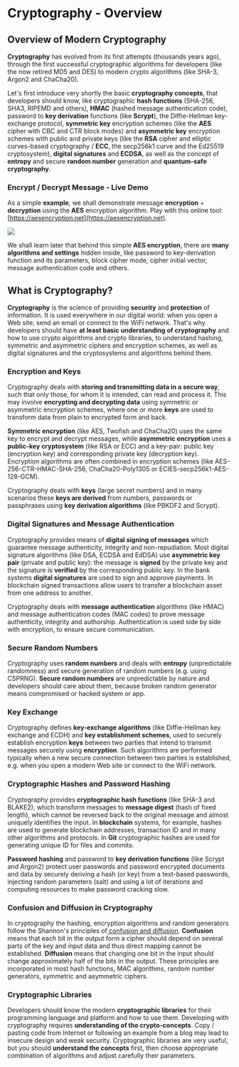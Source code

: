 # Cryptography - Overview

## Overview of Modern Cryptography

**Cryptography** has evolved from its first attempts (thousands years ago), through the first successful cryptographic algorithms for developers (like the now retired MD5 and DES) to modern crypto algorithms (like SHA-3, Argon2 and ChaCha20).

Let's first introduce very shortly the basic **cryptography concepts**, that developers should know, like cryptographic **hash functions** (SHA-256, SHA3, RIPEMD and others), **HMAC** (hashed message authentication code), password to **key derivation** functions (like **Scrypt**), the Diffie-Hellman key-exchange protocol, **symmetric key** encryption schemes (like the **AES** cipher with CBC and CTR block modes) and **asymmetric key** encryption schemes with public and private keys (like the **RSA** cipher and elliptic curves-based cryptography / **ECC**, the secp256k1 curve and the Ed25519 cryptosystem), **digital signatures** and **ECDSA**, as well as the concept of **entropy** and secure **random number** generation and **quantum-safe cryptography**.

### Encrypt / Decrypt Message - Live Demo

As a simple **example**, we shall demonstrate message **encryption** + **decryption** using the **AES** encryption algorithm. Play with this online tool: [https://aesencryption.net](https://aesencryption.net).

![](.gitbook/assets/encrypt-decrypt-live-demo.jpg)

We shall learn later that behind this simple **AES encryption**, there are **many algorithms and settings** hidden inside, like password to key-derivation function and its parameters, block cipher mode, cipher initial vector, message authentication code and others.

## What is Cryptography?

**Cryptography** is the science of providing **security** and **protection** of information. It is used everywhere in our digital world: when you open a Web site, send an email or connect to the WiFi network. That's why developers should have **at least basic understanding of cryptography** and how to use crypto algorithms and crypto libraries, to understand hashing, symmetric and asymmetric ciphers and encryption schemes, as well as digital signatures and the cryptosystems and algorithms behind them.

### Encryption and Keys

Cryptography deals with **storing and transmitting data in a secure way**, such that only those, for whom it is intended, can read and process it. This may involve **encrypting and decrypting data** using symmetric or asymmetric encryption schemes, where one or more **keys** are used to transform data from plain to encrypted form and back.

**Symmetric encryption** (like AES, Twofish and ChaCha20) uses the same key to encrypt and decrypt messages, while **asymmetric encryption** uses a **public-key cryptosystem** (like RSA or ECC) and a key-pair: public key (encryption key) and corresponding private key (decryption key). Encryption algorithms are often combined in encryption schemes (like AES-256-CTR-HMAC-SHA-256, ChaCha20-Poly1305 or ECIES-secp256k1-AES-128-GCM).

Cryptography deals with **keys** (large secret numbers) and in many scenarios these **keys are derived** from numbers, passwords or passphrases using **key derivation algorithms** (like PBKDF2 and Scrypt).

### Digital Signatures and Message Authentication

Cryptography provides means of **digital signing of messages** which guarantee message authenticity, integrity and non-repudiation. Most digital signature algorithms (like DSA, ECDSA and EdDSA) use **asymmetric key pair** (private and public key): the message is **signed** by the private key and the signature is **verified** by the corresponding public key. In the bank systems **digital signatures** are used to sign and approve payments. In blockchain signed transactions allow users to transfer a blockchain asset from one address to another.

Cryptography deals with **message authentication** algorithms (like HMAC) and message authentication codes (MAC codes) to prove message authenticity, integrity and authorship. Authentication is used side by side with encryption, to ensure secure communication.

### Secure Random Numbers

Cryptography uses **random numbers** and deals with **entropy** (unpredictable randomness) and secure generation of random numbers (e.g. using CSPRNG). **Secure random numbers** are unpredictable by nature and developers should care about them, because broken random generator means compromised or hacked system or app.

### Key Exchange

Cryptography defines **key-exchange algorithms** (like Diffie-Hellman key exchange and ECDH) and **key establishment schemes**, used to securely establish encryption **keys** between two parties that intend to transmit messages securely using **encryption**. Such algorithms are performed typically when a new secure connection between two parties is established, e.g. when you open a modern Web site or connect to the WiFi network.

### Cryptographic Hashes and Password Hashing

Cryptography provides **cryptographic hash functions** (like SHA-3 and BLAKE2), which transform messages to **message digest** (hash of fixed length), which cannot be reversed back to the original message and almost uniquely identifies the input. In **blockchain** systems, for example, hashes are used to generate blockchain addresses, transaction ID and in many other algorithms and protocols. In **Git** cryptographic hashes are used for generating unique ID for files and commits.

**Password hashing** and password to **key derivation functions** (like Scrypt and Argon2) protect user passwords and password encrypted documents and data by securely deriving a hash (or key) from a text-based passwords, injecting random parameters (salt) and using a lot of iterations and computing resources to make password cracking slow.

### Confusion and Diffusion in Cryptography

In cryptography the hashing, encryption algorithms and random generators follow the Shannon's principles of[ confusion and diffusion](https://en.wikipedia.org/wiki/Confusion\_and\_diffusion). **Confusion** means that each bit in the output form a cipher should depend on several parts of the key and input data and thus direct mapping cannot be established. **Diffusion** means that changing one bit in the input should change approximately half of the bits in the output. These principles are incorporated in most hash functions, MAC algorithms, random number generators, symmetric and asymmetric ciphers.

### Cryptographic Libraries

Developers should know the modern **cryptographic libraries** for their programming language and platform and how to use them. Developing with cryptography requires **understanding of the crypto-concepts**. Copy / pasting code from Internet or following an example from a blog may lead to insecure design and weak security. Cryptographic libraries are very useful, but you should **understand the concepts** first, then choose appropriate combination of algorithms and adjust carefully their parameters.
